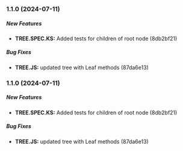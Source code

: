 ### 1.1.0 (2024-07-11)

##### New Features

* **TREE.SPEC.KS:**  Added tests for children of root node (8db2bf21)

##### Bug Fixes

* **TREE.JS:**  updated tree with Leaf methods (87da6e13)

### 1.1.0 (2024-07-11)

##### New Features

* **TREE.SPEC.KS:**  Added tests for children of root node (8db2bf21)

##### Bug Fixes

* **TREE.JS:**  updated tree with Leaf methods (87da6e13)


